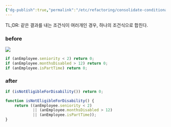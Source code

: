 ```yaml
---
{"dg-publish":true,"permalink":"/etc/refactoring/consolidate-conditional-expression/"}
---
```



TL;DR: 같은 결과를 내는 조건식이 여러개인 경우, 하나의 조건식으로 합친다.

### before
![](https://i.imgur.com/LwSosuj.png)

```javascript
if (anEmployee.seniority < 2) return 0;
if (anEmployee.monthsDisabled > 12) return 0;
if (anEmployee.isPartTime) return 0;
```

### after
```javascript
if (isNotEligibleForDisability()) return 0;

function isNotEligibleForDisability() {
	return ((anEmployee.seniority < 2)
			|| (anEmployee.monthsDisabled > 12)
			|| (anEmployee.isPartTime));
}
```
